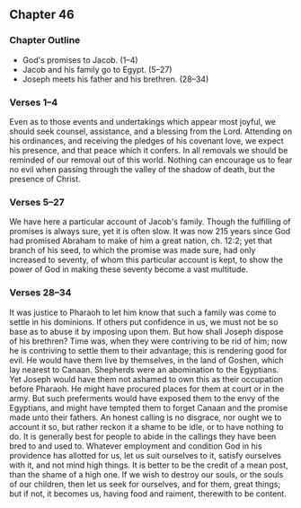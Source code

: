 ## Chapter 46

### Chapter Outline

- God's promises to Jacob. (1–4)
- Jacob and his family go to Egypt. (5–27)
- Joseph meets his father and his brethren. (28–34)

### Verses 1–4

Even as to those events and undertakings which appear most joyful, we should seek counsel, assistance, and a blessing from the Lord. Attending on his ordinances, and receiving the pledges of his covenant love, we expect his presence, and that peace which it confers. In all removals we should be reminded of our removal out of this world. Nothing can encourage us to fear no evil when passing through the valley of the shadow of death, but the presence of Christ.

### Verses 5–27

We have here a particular account of Jacob's family. Though the fulfilling of promises is always sure, yet it is often slow. It was now 215 years since God had promised Abraham to make of him a great nation, ch. 12:2; yet that branch of his seed, to which the promise was made sure, had only increased to seventy, of whom this particular account is kept, to show the power of God in making these seventy become a vast multitude.

### Verses 28–34

It was justice to Pharaoh to let him know that such a family was come to settle in his dominions. If others put confidence in us, we must not be so base as to abuse it by imposing upon them. But how shall Joseph dispose of his brethren? Time was, when they were contriving to be rid of him; now he is contriving to settle them to their advantage; this is rendering good for evil. He would have them live by themselves, in the land of Goshen, which lay nearest to Canaan. Shepherds were an abomination to the Egyptians. Yet Joseph would have them not ashamed to own this as their occupation before Pharaoh. He might have procured places for them at court or in the army. But such preferments would have exposed them to the envy of the Egyptians, and might have tempted them to forget Canaan and the promise made unto their fathers. An honest calling is no disgrace, nor ought we to account it so, but rather reckon it a shame to be idle, or to have nothing to do. It is generally best for people to abide in the callings they have been bred to and used to. Whatever employment and condition God in his providence has allotted for us, let us suit ourselves to it, satisfy ourselves with it, and not mind high things. It is better to be the credit of a mean post, than the shame of a high one. If we wish to destroy our souls, or the souls of our children, then let us seek for ourselves, and for them, great things; but if not, it becomes us, having food and raiment, therewith to be content.

